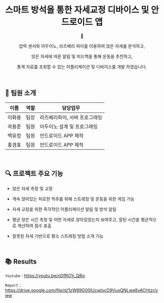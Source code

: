 <div align="center">

# 스마트 방석을 통한 자세교정 디바이스 및 안드로이드 앱

📱

압력 센서와 아두이노, 라즈베리 파이를 이용하여 앉은 자세를 분석하고,

앉은 자세에 따른 알림 및 피드백을 통해 운동을 추천하고,

통계 자료를 조회할 수 있는 어플리케이션 및 디바이스를 개발 하였습니다.

</div>

<br>

## :memo: 팀원 소개

|이름|역할|담당업무|
|---|---|---|
|이화용|팀장|라즈베리파이, 서버 프로그래밍|
|곽용준|팀원|아두이노 설계 및 프로그래밍|
|백유정|팀원|안드로이드 APP 제작|
|홍경표|팀원|안드로이드 APP 제작|


<br>

## :mag: 프로젝트 주요 기능

- 앉은 자세 측정 및 교정

- 계속 앉아있는 피로한 척추를 위해 스트레칭 및 운동을 위한 게임 기능

- 자세 교정을 위한 즉각적인 어플리케이션 알림 및 방석 알림

- 평균 앉은 시간 측정 및 어떤 자세로 앉아있었는지 보여주고, 잘된 시간을 평균적으로 계산하여 점수 표출

- 잘못된 자세 기반으로 평소 스트레칭 방법 소개 기능



<br>

## :books: Results

`Youtube` : https://youtu.be/nDfRO1r_QBg

`Report` : https://drive.google.com/file/d/1zW69G00lUcwIocD9VuxQNLwe8yACHtzr/view
